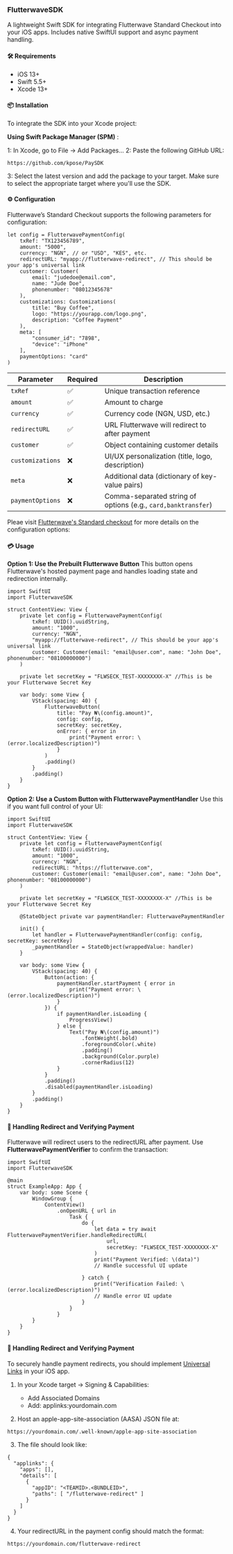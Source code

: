 ### FlutterwaveSDK
A lightweight Swift SDK for integrating Flutterwave Standard Checkout into your iOS apps. Includes native SwiftUI support and async payment handling.

#### 🛠 Requirements
- iOS 13+
- Swift 5.5+
- Xcode 13+

#### 📦 Installation 
To integrate the SDK into your Xcode project:

**Using Swift Package Manager (SPM)** : 

1: In Xcode, go to File → Add Packages...
2: Paste the following GitHub URL:

```
https://github.com/kpose/PaySDK
```
3: Select the latest version and add the package to your target. Make sure to select the appropriate target where you'll use the SDK.



#### ⚙️ Configuration 
Flutterwave’s Standard Checkout supports the following parameters for configuration:
```
let config = FlutterwavePaymentConfig(
    txRef: "TX123456789",
    amount: "5000",
    currency: "NGN", // or "USD", "KES", etc.
    redirectURL: "myapp://flutterwave-redirect", // This should be your app's universal link
    customer: Customer(
        email: "judedoe@email.com",
        name: "Jude Doe",
        phonenumber: "08012345678"
    ),
    customizations: Customizations(
        title: "Buy Coffee",
        logo: "https://yourapp.com/logo.png",
        description: "Coffee Payment"
    ),
    meta: [
        "consumer_id": "7898",
        "device": "iPhone"
    ],
    paymentOptions: "card"
)
```

| Parameter        | Required | Description                                                   |
| ---------------- | -------- | ------------------------------------------------------------- |
| `txRef`          | ✅        | Unique transaction reference                                  |
| `amount`         | ✅        | Amount to charge                                              |
| `currency`       | ✅        | Currency code (NGN, USD, etc.)                                |
| `redirectURL`    | ✅        | URL Flutterwave will redirect to after payment                |
| `customer`       | ✅        | Object containing customer details                            |
| `customizations` | ❌        | UI/UX personalization (title, logo, description)              |
| `meta`           | ❌        | Additional data (dictionary of key-value pairs)               |
| `paymentOptions` | ❌        | Comma-separated string of options (e.g., `card,banktransfer`) |

Pleae visit [Flutterwave's Standard checkout](https://developer.flutterwave.com/docs/flutterwave-standard-1#step-1-create-payment-details) for more details on the configuration options: 



#### 💳  Usage 
**Option 1: Use the Prebuilt Flutterwave Button**
This button opens Flutterwave's hosted payment page and handles loading state and redirection internally.

```
import SwiftUI
import FlutterwaveSDK

struct ContentView: View {
    private let config = FlutterwavePaymentConfig(
        txRef: UUID().uuidString,
        amount: "1000",
        currency: "NGN",
        "myapp://flutterwave-redirect", // This should be your app's universal link
        customer: Customer(email: "email@user.com", name: "John Doe", phonenumber: "08100000000")
    )

    private let secretKey = "FLWSECK_TEST-XXXXXXXX-X" //This is be your Flutterwave Secret Key

    var body: some View {
        VStack(spacing: 40) {
            FlutterwaveButton(
                title: "Pay ₦\(config.amount)",
                config: config,
                secretKey: secretKey,
                onError: { error in
                    print("Payment error: \(error.localizedDescription)")
                }
            )
            .padding()
        }
        .padding()
    }
}
```

**Option 2: Use a Custom Button with FlutterwavePaymentHandler**
Use this if you want full control of your UI:

```
import SwiftUI
import FlutterwaveSDK

struct ContentView: View {
    private let config = FlutterwavePaymentConfig(
        txRef: UUID().uuidString,
        amount: "1000",
        currency: "NGN",
        redirectURL: "https://flutterwave.com",
        customer: Customer(email: "email@user.com", name: "John Doe", phonenumber: "08100000000")
    )

    private let secretKey = "FLWSECK_TEST-XXXXXXXX-X" //This is be your Flutterwave Secret Key

    @StateObject private var paymentHandler: FlutterwavePaymentHandler

    init() {
        let handler = FlutterwavePaymentHandler(config: config, secretKey: secretKey)
        _paymentHandler = StateObject(wrappedValue: handler)
    }

    var body: some View {
        VStack(spacing: 40) {
            Button(action: {
                paymentHandler.startPayment { error in
                    print("Payment error: \(error.localizedDescription)")
                }
            }) {
                if paymentHandler.isLoading {
                    ProgressView()
                } else {
                    Text("Pay ₦\(config.amount)")
                        .fontWeight(.bold)
                        .foregroundColor(.white)
                        .padding()
                        .background(Color.purple)
                        .cornerRadius(12)
                }
            }
            .padding()
            .disabled(paymentHandler.isLoading)
        }
        .padding()
    }
}
```

#### 🔄 Handling Redirect and Verifying Payment
Flutterwave will redirect users to the redirectURL after payment. Use **FlutterwavePaymentVerifier** to confirm the transaction:

```
import SwiftUI
import FlutterwaveSDK

@main
struct ExampleApp: App {
    var body: some Scene {
        WindowGroup {
            ContentView()
                .onOpenURL { url in
                    Task {
                        do {
                            let data = try await FlutterwavePaymentVerifier.handleRedirectURL(
                                url,
                                secretKey: "FLWSECK_TEST-XXXXXXXX-X"
                            )
                            print("Payment Verified: \(data)")
                            // Handle successful UI update

                        } catch {
                            print("Verification Failed: \(error.localizedDescription)")
                            // Handle error UI update
                        }
                    }
                }
        }
    }
}
```

#### 🔄 Handling Redirect and Verifying Payment
To securely handle payment redirects, you should implement [Universal Links](https://developer.apple.com/documentation/xcode/allowing-apps-and-websites-to-link-to-your-content)  in your iOS app.

1. In your Xcode target → Signing & Capabilities:
    - Add Associated Domains
    - Add: applinks:yourdomain.com

2. Host an apple-app-site-association (AASA) JSON file at:
```
https://yourdomain.com/.well-known/apple-app-site-association
```
3. The file should look like:
```
{
  "applinks": {
    "apps": [],
    "details": [
      {
        "appID": "<TEAMID>.<BUNDLEID>",
        "paths": [ "/flutterwave-redirect" ]
      }
    ]
  }
}
```
4. Your redirectURL in the payment config should match the format:
```
https://yourdomain.com/flutterwave-redirect
```